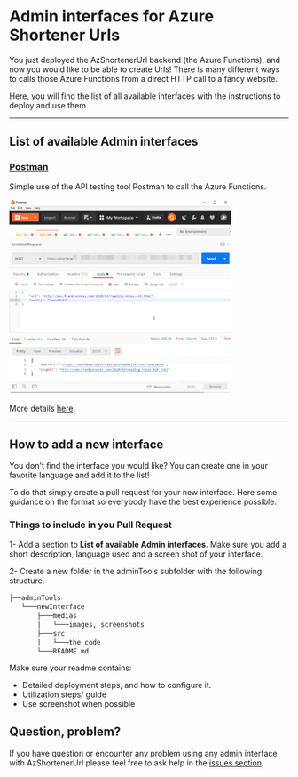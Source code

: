 # Admin interfaces for Azure Shortener Urls

You just deployed the AzShortenerUrl backend (the Azure Functions), and now you would like to be able to create Urls! There is many different ways to calls those Azure Functions from a direct HTTP call to a fancy website. 

Here, you will find the list of all available interfaces with the instructions to deploy and use them.

---

## List of available Admin interfaces


### [Postman](postman/README.md)

Simple use of the API testing tool Postman to call the Azure Functions.

![Postman Create ShotUrl](medias/postman_createShotUrl.png)

More details [here](postman/README.md).




---

## How to add a new interface

You don't find the interface you would like? You can create one in your favorite language and add it to the list!

To do that simply create a pull request for your new interface. Here some guidance on the format so everybody have the best experience possible.

### Things to include in you Pull Request

1- Add a section to **List of available Admin interfaces**. Make sure you add a short description, language used and a screen shot of your interface.

2- Create a new folder in the adminTools subfolder with the following structure.

```
├──adminTools
   └───newInterface
       ├───medias
       |   └───images, screenshots
       ├───src
       |   └───the code
       └───README.md
```

Make sure your readme contains:
- Detailed deployment steps, and how to configure it.
- Utilization steps/ guide
- Use screenshot when possible


## Question, problem?

If you have question or encounter any problem using any admin interface with AzShortenerUrl please feel free to ask help in the [issues section](https://github.com/FBoucher/AzUrlShortener/issues).